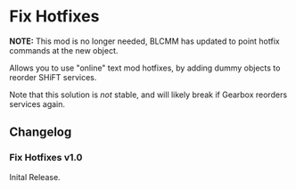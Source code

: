 # Fix Hotfixes

**NOTE:** This mod is no longer needed, BLCMM has updated to point hotfix commands at the new object.

Allows you to use "online" text mod hotfixes, by adding dummy objects to reorder SHiFT services.

Note that this solution is *not* stable, and will likely break if Gearbox reorders services again.

## Changelog

### Fix Hotfixes v1.0
Inital Release.
